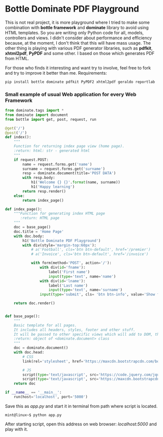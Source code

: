 # Bottle Dominate  PDF Playground

This is not real project, it is more playground where I tried to make some combination with **bottle framework** and **dominate**
library to avoid using HTML templates. So you are writing only Python code for all, models, controllers and views.
I didn't consider about performance and efficiency because, at the moment, I don't think that this will have mass usage.
The other thing is playing with various PDF generator libraries, such as **pdfkit**, **xhtml2pdf**, **PyPDF** and some other.
I based on those which generates PDF from HTML.

For those who finds it interesting and want try to involve, feel free to fork and try to improve it better than me.
Requirements:

```bash
pip install bottle dominate pdfkit PyPDF2 xhtml2pdf geraldo reportlab
```

### Small example of usual Web application for every Web Framework

```python
from dominate.tags import *
from dominate import document
from bottle import get, post, request, run

@get('/')
@post('/')
def index():
    """
    Function for returning index page view (home page).
    :return: html: str - generated html
    """
    if request.POST:
        name = request.forms.get('name')
        surname = request.forms.get('surname')
        resp = dominate.document(title='POST DATA')
        with resp.body:
            h1('Welcome {} {}'.format(name, surname))
            h1('Happy learning')
        return resp.render()
    else:
        return index_page()

def index_page():
    """Function for generating index HTML page
       :return: HTML page
    """
    doc = base_page()
    doc.title = 'Home Page'
    with doc.body:
        h1('Bottle Dominate PDF Playground')
        with div(style='margin-top:60px'):
            # a('Football', cls='btn btn-default', href='/premier')
            # a('Invoice', cls='btn btn-default', href='/invoice')

            with form(method='POST', action='/'):
                with div(id='fname'):
                    label('First name')
                    input(type='text', name='name')
                with div(id='lname'):
                    label('Last name')
                    input(type='text', name='surname')
                input(type='submit', cls= 'btn btn-info', value='Show full name')

    return doc.render()


def base_page():
    """
    Basic template for all pages.
    It includes all headers, styles, footer and other stuff.
    It will be passed to other specific views which will add to DOM, things that every of these views show.
    :return: object of <dominate.document> class
    """
    doc = dominate.document()
    with doc.head:
        # CSS
        link(rel='stylesheet', href='https://maxcdn.bootstrapcdn.com/bootstrap/3.3.6/css/bootstrap.min.css')

        # JS
        script(type='text/javascript', src='https://code.jquery.com/jquery-1.11.3.min.js')
        script(type='text/javascript', src='https://maxcdn.bootstrapcdn.com/bootstrap/3.3.6/js/bootstrap.min.js')
    return doc

if __name__ == '__main__':
    run(host='localhost', port='5000')
```
Save this as *app.py* and start it in terminal from path where script is located.

```shell
mint@linux~$ python app.py
```
After starting script, open this address on web browser: *localhost:5000* and play with it.
